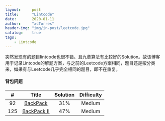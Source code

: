```yaml
---
layout:     post
title:      "Lintcode"
date:       2020-01-11
author:     "xcTorres"
header-img: "img/in-post/leetcode.jpg"
catalog:    true
tags:
    - Lintcode
---
```


突然发现有的题目lintcode也很不错。且九章算法有比较好的Solution。故该博客用于记录Lintcode的解题方案，与之前的Leetcode方案相同，题目还是按分类来，如果有与Leetcode几乎完全相同的题目，即不在重复。 

#### 背包问题 

| # | Title | Solution | Difficulty |
|:-:| :---: | :------: | :--------: |
| 92| [BackPack](https://github.com/xcTorres/Lintcode/blob/master/92.Backpack.md)|31%|Medium|
| 125|[BackPack II](https://github.com/xcTorres/Lintcode/blob/master/125.Backpack%20II.md)|47%|Medium|
